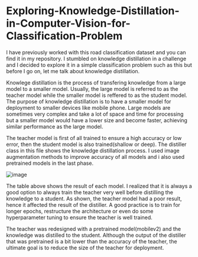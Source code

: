 # Exploring-Knowledge-Distillation-in-Computer-Vision-for-Classification-Problem

I have previously worked with this road classification dataset and you can find it in my repository. I stumbled on knowledge distillation in a challenge and I decided to explore it in a simple classification problem such as this but before I go on, let me talk about knowledge distillation.

Knowlege distillation is the process of transfering knowledge from a large model to a smaller model. Usually, the large model is referred to as the teacher model while the smaller model is reffered to as the student model. The purpose of knowledge distillation is to have a smaller model for deployment to smaller devices like mobile phone. Large models are sometimes very complex and take a lot of space and time for processing but a smaller model would have a lower size and become faster, achieving similar performance as the large model.

The teacher model is first of all trained to ensure a high accuracy or low error, then the student model is also trained(shallow or deep). The distiller class in this file shows the knowledge distillation process. I used image augmentation methods to improve accuracy of all models and i also used pretrained models in the last phase.

![image](https://user-images.githubusercontent.com/98299478/235972065-8b901605-0a27-4ae0-96ca-2ddd87b9d2fc.png)

The table above shows the result of each model. I realized that it is always a good option to always train the teacher very well before distilling the knowledge to a student. As shown, the teacher model had a poor result, hence it affected the result of the distiller. A good practice is to train for longer epochs, restructure the architecture or even do some hyperparameter tuning to ensure the teacher is well trained.

The teacher was redesigned with a pretrained model(mobilev2) and the knowledge was distilled to the student. Although the output of the distiller that was pretrained is a bit lower than the accuracy of the teacher, the ultimate goal is to reduce the size of the teacher for deployment.
